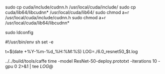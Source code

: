 sudo cp cuda/include/cudnn.h /usr/local/cuda/include/
sudo cp cuda/lib64/libcudnn* /usr/local/cuda/lib64/
sudo chmod a+r /usr/local/cuda/include/cudnn.h
sudo chmod a+r /usr/local/cuda/lib64/libcudnn*

sudo ldconfig

#!/usr/bin/env sh
set -e

t=$(date +%Y-%m-%d_%H:%M:%S)
LOG=./6.0_resnet50_$t.log

../../build/tools/caffe time -model ResNet-50-deploy.prototxt -iterations 10 -gpu 0 2>&1 | tee $LOG$@
